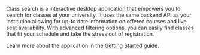 Class search is a interactive desktop application that empowers you to search for classes at your university. It uses the same backend API as your institution allowing for up-to date information on offered courses and live seat availability. With advanced filtering options, you can easily find classes that fit your schedule and take the stress out of registration.

Learn more about the application in the [Getting Started](https://brian-kwong.github.io/CSUClassSearch) guide.
